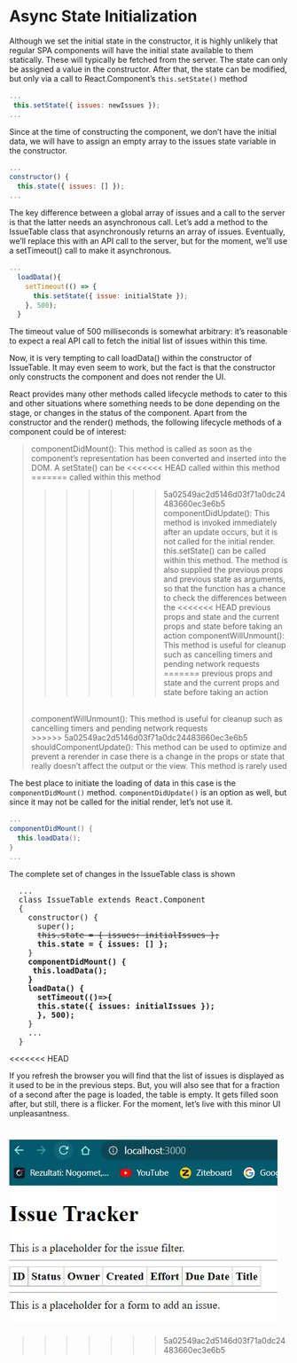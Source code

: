 # Async State Initialization

Although we set the initial state in the constructor, it is highly unlikely that regular SPA components will have the initial state available to them statically. These will typically be fetched from the server. The state can only be assigned a value in the constructor. After that, the state can be modified, but only via a call to React.Component’s `this.setState()` method

```js
...
 this.setState({ issues: newIssues });
...
```

Since at the time of constructing the component, we don’t have the initial data, we will have to assign an empty array to the issues state variable in the constructor.

```js
...
constructor() {
  this.state({ issues: [] });
...
```

The key difference between a global array of issues and a call to the server is that the latter needs an asynchronous call. Let’s add a method to the IssueTable class that asynchronously returns an array of issues. Eventually, we’ll replace this with an API call to the server, but for the moment, we’ll use a setTimeout() call to make it asynchronous.

```js
...
  loadData(){
    setTimeout(() => {
      this.setState({ issue: initialState });
    }, 500);
  }
```

The timeout value of 500 milliseconds is somewhat arbitrary: it’s reasonable to expect a real API call to
fetch the initial list of issues within this time.

Now, it is very tempting to call loadData() within the constructor of IssueTable. It may even seem to
work, but the fact is that the constructor only constructs the component and does not render the UI.

React provides many other methods called lifecycle methods to cater to this and other situations where
something needs to be done depending on the stage, or changes in the status of the component. Apart from
the constructor and the render() methods, the following lifecycle methods of a component could be of
interest:

  > componentDidMount(): This method is called as soon as the component’s
  > representation has been converted and inserted into the DOM. A setState() can be
<<<<<<< HEAD
  > called within this method
=======
  > called within this method 
  > <br/>
>>>>>>> 5a02549ac2d5146d03f71a0dc24483660ec3e6b5
  > componentDidUpdate(): This method is invoked immediately after an update occurs,
  > but it is not called for the initial render. this.setState() can be called within this
  > method. The method is also supplied the previous props and previous state as
  > arguments, so that the function has a chance to check the differences between the
<<<<<<< HEAD
  > previous props and state and the current props and state before taking an action
  > componentWillUnmount(): This method is useful for cleanup such as cancelling
  > timers and pending network requests
=======
  > previous props and state and the current props and state before taking an action 
  > <br/>
  > componentWillUnmount(): This method is useful for cleanup such as cancelling
  > timers and pending network requests
  > <br/>
>>>>>>> 5a02549ac2d5146d03f71a0dc24483660ec3e6b5
  > shouldComponentUpdate(): This method can be used to optimize and prevent a
  > rerender in case there is a change in the props or state that really doesn’t affect the
  > output or the view. This method is rarely used

The best place to initiate the loading of data in this case is the `componentDidMount()` method. `componentDidUpdate()` is an option as well, but since it may not be called for the initial render, let’s not use it.

```cs
...
componentDidMount() {
  this.loadData();
}
...
```

The complete set of changes in the IssueTable class is shown

<pre>
  ...
  class IssueTable extends React.Component
  {
    constructor() {
      super();
      <del>this.state = { issues: initialIssues };</del>
      <b>this.state = { issues: [] };</b>
    }
    <b>componentDidMount() {
     this.loadData();
    }
    loadData() {
      setTimeout(()=>{
      this.state({ issues: initialIssues });
      }, 500);</b>
    }
    ...
  }
</pre>
<<<<<<< HEAD

If you refresh the browser you will find that the list of issues is displayed as it used to be in the previous steps. But, you will also see that for a fraction of a second after the page is loaded, the table is empty. It gets filled soon after, but still, there is a flicker. For the moment, let’s live with this minor UI unpleasantness.

![empty-table](./resources/empty-table.JPG)
=======
>>>>>>> 5a02549ac2d5146d03f71a0dc24483660ec3e6b5
